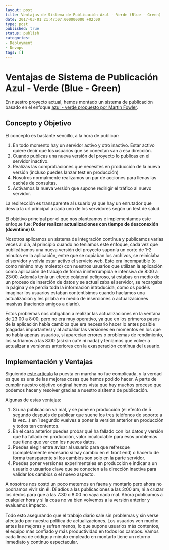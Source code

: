 ```yaml
---
layout: post
title: Ventajas de Sistema de Publicación Azul - Verde (Blue - Green)
date: 2017-03-01 21:47:07.000000000 +02:00
type: post
published: true
status: publish
categories:
- Deployment
- Devops
tags: []
---
```

# Ventajas de Sistema de Publicación Azul - Verde (Blue - Green)

En nuestro proyecto actual, hemos montado un sistema de publicación basado en el enfoque [azul - verde propuesto por Martin Fowler][1].

## Concepto y Objetivo

El concepto es bastante sencillo, a la hora de publicar:
1. En todo momento hay un servidor activo y otro inactivo. Estar activo quiere decir que los usuarios que se conectan van a esa dirección. 
2. Cuando publicas una nueva versión del proyecto lo publicas en el servidor inactivo.
3. Realizas las comprobaciones que necesites en producción de la nueva versión (incluso puedes lanzar test en producción)
4. Nosotros normalmente realizamos un par de acciones para llenas las cachés de consultas.
5. Activamos la nueva versión que supone redirigir el tráfico al nuevo servidor.

La redirección es transparente al usuario ya que hay un enrutador que desvia la url principal a cada uno de los servidores según un test de salud.

El objetivo principal por el que nos planteamos e implementamos este enfoque fue: **Poder realizar actualizaciones con tiempo de desconexión (downtime) 0**.

Nosotros aplicamos un sistema de integración contínua y publicamos varias veces al día, al principio cuando no teníamos este enfoque, cada vez que publicábamos una nueva versión del proyecto suponía un corte de 1-2 minutos en la aplicación, entre que se copiaban los archivos, se reiniciaba el servidor y volvía estar activo el servicio web. Esto era incompatible (o como mínimo muy molesto) con nuestros usuarios que utilizan la aplicación como aplicación de trabajo de forma ininterrumpida e intensiva de 8:00 a 23:00. Además tenía un efecto colateral peligroso, si estabas en medio de un proceso de inserción de datos y se actualizaba el servidor, se recargaba la página y se perdía toda la información introducida, como os podéis imaginar los usuarios estaban contentísimos cuando hacíamos una actualización y les pillaba en medio de inserciones o actualizaciones masivas (haciendo amigos a diario).

Estos problemas nos obligaban a realizar las actualizaciones en la ventana de 23:00 a 8:00, pero no era muy operativo, ya que en los primeros pasos de la aplicación había cambios que era necesario hacer lo antes posible (cagadas importantes) y al actualiar las versiones en momentos en los que no había apenas usuarios, si aparecían errores o problemas de rendimiento, los sufríamos a las 8:00 (así sin café ni nada) y teníamos que volver a actualizar a versiones anteriores con la exasperación contínua del usuario. 

## Implementación y Ventajas

Siguiendo [este artículo][2] la puesta en marcha no fue complicada, y la verdad es que es una de las mejoras cosas que hemos podido hacer. A parte de cumplir nuestro objetivo original hemos vista que hay muchos proceso que podemos hacer y resolver gracias a nuestro sisitema de publicación.

Algunas de estas ventajas:
1. Si una publicación va mal, y se pone en producción (el efecto de 5 segundo después de publicar que suene los tres teléfonos de soporte a la vez...) en 1 segundo vuelves a poner la versión anterior en producción y todos tan contentos.
2. En el caso anterior puedes probar qué ha fallado con los datos y versión que ha fallado en producción, valor incalculable para esos problemas que tiene que ver con los nuevos datos.
3. Puedes elegir entre avisar al usuario para que refresque (completamente necesario si hay cambio en el front end) o hacerlo de forma transparente si los cambios son solo en la parte servidor.
4. Puedes poner versiones experimentales en producción e indicar a un usuario o usuarios clave que se conecten a la dirección inactiva para validar los cambios o el nuevo aspecto.

A nosotros nos costó un poco meternos en faena y montarlo pero ahora no podríamos vivir sin él. Dí adios a las publicaciones a las 3:00 am, ni a cruzar los dedos para que a las 7:30 o 8:00 no vaya nada mal. Ahora publicamos a cualquier hora y si la cosa no va bien volvemos a la versión anterior y evaluamos impacto.

Todo esto asegurando que el trabajo diario sale sin problemas y sin verse afectado por nuestra política de actualizaciones. Los usuarios ven mucho antes las mejoras y sufren menos, lo que supone usuarios más contentos, el equipo más confiado y más productividad en todos los campos. Vamos cada línea de código y minuto empleado en montarlo tiene un retorno inmediato y continuo espectacular. 

[1]: https://martinfowler.com/bliki/BlueGreenDeployment.html
[2]: https://kevinareed.com/2015/11/07/how-to-deploy-anything-in-iis-with-zero-downtime-on-a-single-server/
